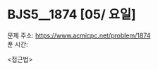 #  BJS5__1874 [05/ 요일] </br>
문제 주소:  https://www.acmicpc.net/problem/1874 </br>
푼 시간:   </br>

<접근법>
```

```


```java


```
